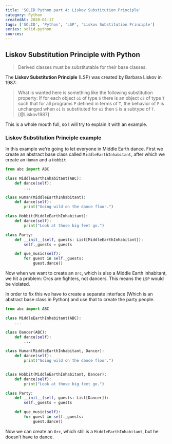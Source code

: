 ```yaml
---
title: 'SOLID Python part 4: Liskov Substitution Principle'
category: Python
createdAt: 2020-01-17
tags: ['SOLID', 'Python', 'LSP', 'Liskov Substitution Principle']
series: solid-python
sources:
---
```


## Liskov Substitution Principle with Python

> Derived classes must be substitutable for their base classes.

The **Liskov Substitution Principle** (LSP) was created by Barbara Liskov in 1987:

> What is wanted here is something like the following substitution property: If
> for each object `o1` of type `S` there is an object `o2` of type `T` such that for all
> programs `P` defined in terms of `T`, the behavior of `P` is unchanged when `o1` is
> substituted for `o2` then `S` is a subtype of `T`. [@Liskov1987]

This is a whole mouth full, so I will try to explain it with an example.

### Liskov Substitution Principle example

In this example we're going to let everyone in Middle Earth dance.
First we create an abstract base class called `MiddleEarthInhabitant`, after which we create an `Human` and a `Hobbit`

```python
from abc import ABC

class MiddleEarthInhabitant(ABC):
    def dance(self):
        ...

class Human(MiddleEarthInhabitant):
    def dance(self):
        print("Going wild on the dance floor.")

class Hobbit(MiddleEarthInhabitant):
    def dance(self):
        print("Look at those big feet go.")

class Party:
    def __init__(self, guests: List[MiddleEarthInhabitant]):
        self._guests = guests

    def que_music(self):
        for guest in self._guests:
            guest.dance()
```

Now when we want to create an `Orc`, which is also a Middle Earth inhabitant, we hit a problem: Orcs are fighters, not dancers.
This means the `LSP` would be violated.

In order to fix this we have to create a separate interface (Which is an abstract base class in Python)
and use that to create the party people.

```python
from abc import ABC

class MiddleEarthInhabitant(ABC):
    ...

class Dancer(ABC):
    def dance(self):
        ...

class Human(MiddleEarthInhabitant, Dancer):
    def dance(self):
        print("Going wild on the dance floor.")


class Hobbit(MiddleEarthInhabitant, Dancer):
    def dance(self):
        print("Look at those big feet go.")

class Party:
    def __init__(self, guests: List[Dancer]):
        self._guests = guests

    def que_music(self):
        for guest in self._guests:
            guest.dance()
```

Now we can create an `Orc`, which still is a `MiddleEarthInhabitant`, but he doesn't have to dance.
